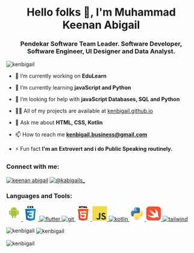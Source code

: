 <h1 align="center">Hello folks 👋, I'm Muhammad Keenan Abigail</h1>
<h3 align="center">Pendekar Software Team Leader. Software Developer, Software Engineer, UI Designer and Data Analyst.</h3>

<p align="left"> <img src="https://komarev.com/ghpvc/?username=kenbigail&label=Profile%20views&color=0e75b6&style=flat" alt="kenbigail" /> </p>

- 🔭 I’m currently working on **EduLearn**

- 🌱 I’m currently learning **javaScript and Python**

- 🤝 I’m looking for help with **javaScript Databases, SQL and Python**

- 👨‍💻 All of my projects are available at [kenbigail.github.io](kenbigail.github.io)

- 💬 Ask me about **HTML, CSS, Kotlin**

- 📫 How to reach me **kenbigail.business@gmail.com**

- ⚡ Fun fact **I'm an Extrovert and i do Public Speaking routinely.**

<h3 align="left">Connect with me:</h3>
<p align="left">
<a href="https://linkedin.com/in/keenan abigail" target="blank"><img align="center" src="https://raw.githubusercontent.com/rahuldkjain/github-profile-readme-generator/master/src/images/icons/Social/linked-in-alt.svg" alt="keenan abigail" height="30" width="40" /></a>
<a href="https://instagram.com/@kabigails_" target="blank"><img align="center" src="https://raw.githubusercontent.com/rahuldkjain/github-profile-readme-generator/master/src/images/icons/Social/instagram.svg" alt="@kabigails_" height="30" width="40" /></a>
</p>

<h3 align="left">Languages and Tools:</h3>
<p align="left"> <a href="https://developer.android.com" target="_blank" rel="noreferrer"> <img src="https://raw.githubusercontent.com/devicons/devicon/master/icons/android/android-original-wordmark.svg" alt="android" width="40" height="40"/> </a> <a href="https://www.w3schools.com/css/" target="_blank" rel="noreferrer"> <img src="https://raw.githubusercontent.com/devicons/devicon/master/icons/css3/css3-original-wordmark.svg" alt="css3" width="40" height="40"/> </a> <a href="https://flutter.dev" target="_blank" rel="noreferrer"> <img src="https://www.vectorlogo.zone/logos/flutterio/flutterio-icon.svg" alt="flutter" width="40" height="40"/> </a> <a href="https://git-scm.com/" target="_blank" rel="noreferrer"> <img src="https://www.vectorlogo.zone/logos/git-scm/git-scm-icon.svg" alt="git" width="40" height="40"/> </a> <a href="https://www.w3.org/html/" target="_blank" rel="noreferrer"> <img src="https://raw.githubusercontent.com/devicons/devicon/master/icons/html5/html5-original-wordmark.svg" alt="html5" width="40" height="40"/> </a> <a href="https://developer.mozilla.org/en-US/docs/Web/JavaScript" target="_blank" rel="noreferrer"> <img src="https://raw.githubusercontent.com/devicons/devicon/master/icons/javascript/javascript-original.svg" alt="javascript" width="40" height="40"/> </a> <a href="https://kotlinlang.org" target="_blank" rel="noreferrer"> <img src="https://www.vectorlogo.zone/logos/kotlinlang/kotlinlang-icon.svg" alt="kotlin" width="40" height="40"/> </a> <a href="https://www.python.org" target="_blank" rel="noreferrer"> <img src="https://raw.githubusercontent.com/devicons/devicon/master/icons/python/python-original.svg" alt="python" width="40" height="40"/> </a> <a href="https://developer.apple.com/swift/" target="_blank" rel="noreferrer"> <img src="https://raw.githubusercontent.com/devicons/devicon/master/icons/swift/swift-original.svg" alt="swift" width="40" height="40"/> </a> <a href="https://tailwindcss.com/" target="_blank" rel="noreferrer"> <img src="https://www.vectorlogo.zone/logos/tailwindcss/tailwindcss-icon.svg" alt="tailwind" width="40" height="40"/> </a> </p>

<p><img align="left" src="https://github-readme-stats.vercel.app/api/top-langs?username=kenbigail&show_icons=true&locale=en&layout=compact" alt="kenbigail" /></p>

<p>&nbsp;<img align="center" src="https://github-readme-stats.vercel.app/api?username=kenbigail&show_icons=true&locale=en" alt="kenbigail" /></p>

<p><img align="center" src="https://github-readme-streak-stats.herokuapp.com/?user=kenbigail&" alt="kenbigail" /></p>
